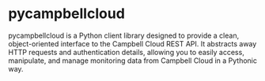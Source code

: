 # pycampbellcloud
pycampbellcloud is a Python client library designed to provide a clean, object-oriented interface to the Campbell Cloud REST API. It abstracts away HTTP requests and authentication details, allowing you to easily access, manipulate, and manage monitoring data from Campbell Cloud in a Pythonic way.
